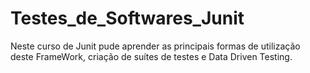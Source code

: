 # Testes_de_Softwares_Junit

Neste curso de Junit pude aprender as principais formas de utilização deste FrameWork, criação de suítes de testes e Data Driven Testing. 
